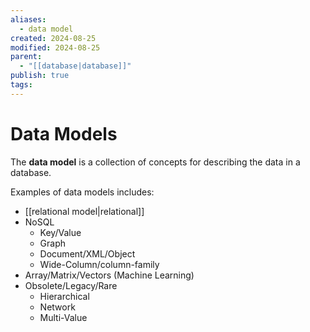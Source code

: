 ```yaml
---
aliases:
  - data model
created: 2024-08-25
modified: 2024-08-25
parent:
  - "[[database|database]]"
publish: true
tags: 
---
```


# Data Models
The **data model** is a collection of concepts for describing the data in a database.

Examples of data models includes:
- [[relational model|relational]]
- NoSQL
  - Key/Value
  - Graph
  - Document/XML/Object
  - Wide-Column/column-family
- Array/Matrix/Vectors (Machine Learning)
- Obsolete/Legacy/Rare
  - Hierarchical
  - Network
  - Multi-Value